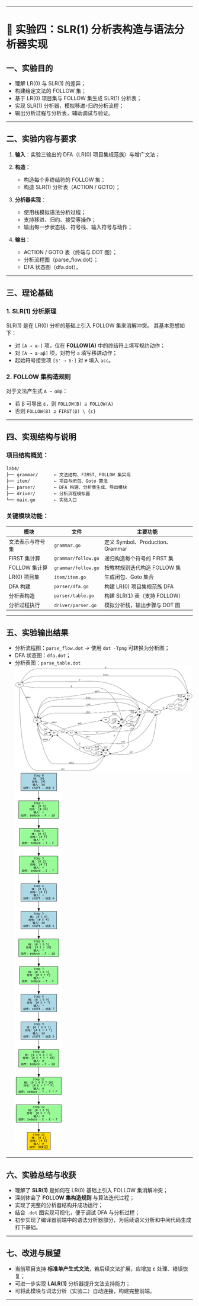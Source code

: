 
---

# 📘 实验四：SLR(1) 分析表构造与语法分析器实现


## 一、实验目的

* 理解 LR(0) 与 SLR(1) 的差异；
* 构建给定文法的 FOLLOW 集；
* 基于 LR(0) 项目集与 FOLLOW 集生成 SLR(1) 分析表；
* 实现 SLR(1) 分析器，模拟移进-归约分析流程；
* 输出分析过程与分析表，辅助调试与验证。

---

## 二、实验内容与要求

1. **输入**：实验三输出的 DFA（LR(0) 项目集规范族）与增广文法；
2. **构造**：

   * 构造每个非终结符的 FOLLOW 集；
   * 构造 SLR(1) 分析表（ACTION / GOTO）；
3. **分析器实现**：

   * 使用栈模拟语法分析过程；
   * 支持移进、归约、接受等操作；
   * 输出每一步状态栈、符号栈、输入符号与动作；
4. **输出**：

   * ACTION / GOTO 表（终端与 DOT 图）；
   * 分析流程图（parse\_flow\.dot）；
   * DFA 状态图（dfa.dot）。

---

## 三、理论基础

### 1. SLR(1) 分析原理

SLR(1) 是在 LR(0) 分析的基础上引入 FOLLOW 集来消解冲突。
其基本思想如下：

* 对 `[A → α·]` 项，仅在 **FOLLOW(A)** 中的终结符上填写规约动作；
* 对 `[A → α·aβ]` 项，对符号 `a` 填写移进动作；
* 起始符号接受项 `[S' → S·]` 对 `#` 填入 `acc`。

### 2. FOLLOW 集构造规则

对于文法产生式 `A → αBβ`：

* 若 β 可导出 ε，则 `FOLLOW(B) ⊇ FOLLOW(A)`
* 否则 `FOLLOW(B) ⊇ FIRST(β) \ {ε}`

---

## 四、实现结构与说明

### 项目结构概览：

```
lab4/
├── grammar/      ← 文法结构、FIRST、FOLLOW 集实现
├── item/         ← 项目与闭包、Goto 算法
├── parser/       ← DFA 构建、分析表生成、导出模块
├── driver/       ← 分析流程模拟器
└── main.go       ← 实验入口
```

### 关键模块功能：

| 模块         | 文件                  | 主要功能                         |
| ---------- | ------------------- | ---------------------------- |
| 文法表示与符号集   | `grammar.go`        | 定义 Symbol、Production、Grammar |
| FIRST 集计算  | `grammar/follow.go` | 递归构造每个符号的 FIRST 集            |
| FOLLOW 集计算 | `grammar/follow.go` | 按教材规则迭代构造 FOLLOW 集           |
| LR(0) 项目集  | `item/item.go`      | 生成闭包、Goto 集合                 |
| DFA 构建     | `parser/dfa.go`     | 构建 LR(0) 项目集规范族 DFA          |
| 分析表构造      | `parser/table.go`   | 构建 SLR(1) 表（支持 FOLLOW）       |
| 分析过程执行     | `driver/parser.go`  | 模拟分析栈，输出步骤与 DOT 图            |

---

## 五、实验输出结果


* 分析流程图：`parse_flow.dot` → 使用 `dot -Tpng` 可转换为分析图；
* DFA 状态图：`dfa.dot`；
* 分析表图：`parse_table.dot`
![](./assets/table.png)
![](./assets/tree.png)


---

## 六、实验总结与收获

* 理解了 **SLR(1)** 是如何在 LR(0) 基础上引入 FOLLOW 集消解冲突；
* 深刻体会了 **FOLLOW 集构造规则** 与算法迭代过程；
* 实现了完整的分析器结构并成功运行；
* 结合 `.dot` 图实现可视化，便于调试 DFA 与分析过程；
* 初步实现了编译器前端中的语法分析器部分，为后续语义分析和中间代码生成打下基础。

---

## 七、改进与展望

* 当前项目支持 **标准单产生式文法**，若后续文法扩展，应增加 ε 处理、错误恢复；
* 可进一步实现 **LALR(1)** 分析器提升文法支持能力；
* 可将此模块与词法分析（实验二）自动连接，构建完整前端。

---

